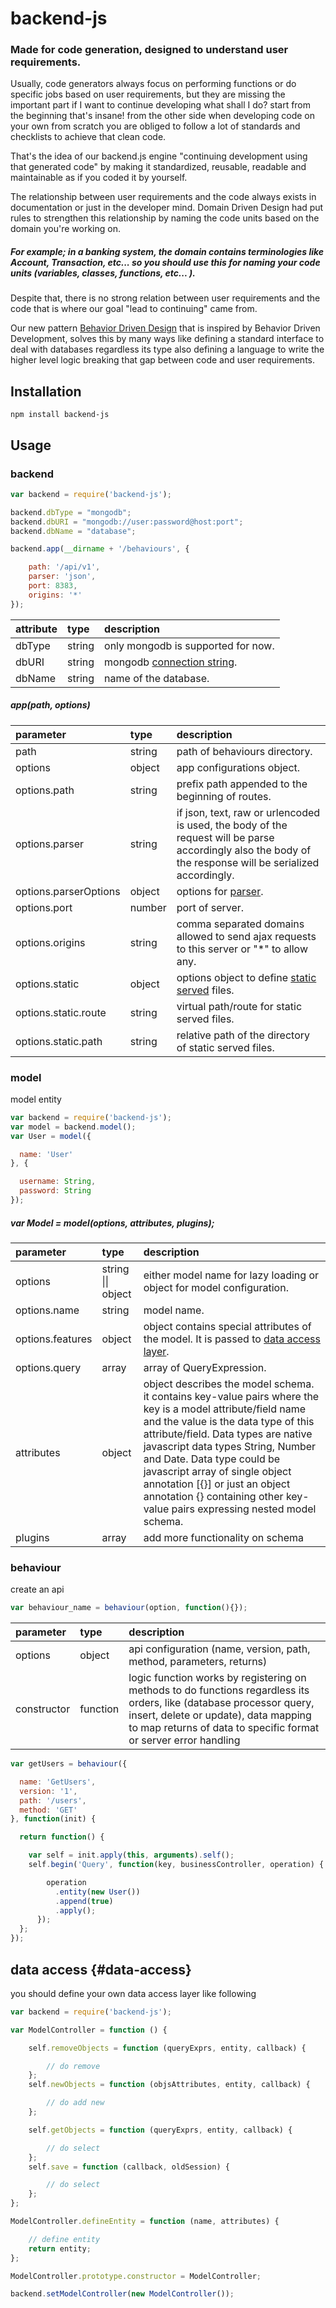 # backend-js

### Made for code generation, designed to understand user requirements.

Usually, code generators always focus on performing functions or do specific jobs based on user requirements, but they are missing the important part if I want to continue developing what shall I do? start from the beginning that's insane! from the other side when developing code on your own from scratch you are obliged to follow a lot of standards and checklists to achieve that clean code.

That's the idea of our backend.js engine "continuing development using that generated code" by making it standardized, reusable, readable and maintainable as if you coded it by yourself.

The relationship between user requirements and the code always exists in documentation or just in the developer mind. Domain Driven Design had put rules to strengthen this relationship by naming the code units based on the domain you're working on.

##### For example; in a banking system, the domain contains terminologies like Account, Transaction, etc... so you should use this for naming your code units \(variables, classes, functions, etc... \).

Despite that, there is no strong relation between user requirements and the code that is where our goal "lead to continuing" came from.

Our new pattern [Behavior Driven Design](https://github.com/QuaNode/backendjs/wiki/Behavior-driven-design) that is inspired by Behavior Driven Development, solves this by many ways like defining a standard interface to deal with databases regardless its type also defining a language to write the higher level logic breaking that gap between code and user requirements.

## Installation

```
npm install backend-js
```

## Usage

### backend

```js
var backend = require('backend-js');

backend.dbType = "mongodb";
backend.dbURI = "mongodb://user:password@host:port";
backend.dbName = "database";

backend.app(__dirname + '/behaviours', {

    path: '/api/v1',
    parser: 'json',
    port: 8383,
    origins: '*'
});
```

| attribute | type | description |
| :--- | :--- | :--- |
| dbType | string | only mongodb is supported for now. |
| dbURI | string | mongodb [connection string](https://docs.mongodb.com/manual/reference/connection-string/). |
| dbName | string | name of the database. |

##### app\(path, options\)

| parameter | type | description |
| :--- | :--- | :--- |
| path | string | path of behaviours directory. |
| options | object | app configurations object. |
| options.path | string | prefix path appended to the beginning of routes. |
| options.parser | string | if json, text, raw or urlencoded is used, the body of the request  will be parse accordingly also the body of the response will be serialized accordingly. |
| options.parserOptions | object | options for [parser](https://github.com/expressjs/body-parser). |
| options.port | number | port of server. |
| options.origins | string | comma separated domains allowed to send ajax requests to this server or "\*" to allow any. |
| options.static | object | options object to define [static served](https://expressjs.com/en/4x/api.html#express.static) files. |
| options.static.route | string | virtual path/route for static served files. |
| options.static.path | string | relative path of the directory of static served files. |

### model

model entity

```js
var backend = require('backend-js');
var model = backend.model();
var User = model({

  name: 'User'
}, {

  username: String,
  password: String
});
```

##### var Model = model\(options, attributes, plugins\);

| parameter | type | description |
| :--- | :--- | :--- |
| options | string \|\| object | either model name for lazy loading or object for model configuration. |
| options.name | string | model name. |
| options.features | object | object contains special attributes of the model. It is passed to [data access layer](#data-access). |
| options.query | array | array of QueryExpression. |
| attributes | object | object describes the model schema. it contains key-value pairs where the key is a model attribute/field name and the value is the data type of this attribute/field. Data types are native javascript data types String, Number and Date. Data type could be javascript array of single object annotation \[{}\] or just an object annotation {} containing other key-value pairs expressing nested model schema. |
| plugins | array | add more functionality on schema |

### behaviour

create an api

```js
var behaviour_name = behaviour(option, function(){});
```

| parameter | type | description |
| :--- | :--- | :--- |
| options | object | api configuration \(name, version, path, method, parameters, returns\) |
| constructor | function | logic function works by registering on methods to do functions regardless its orders, like \(database processor query, insert, delete or update\), data mapping to map returns of data to specific format or server error handling |

```js
var getUsers = behaviour({

  name: 'GetUsers',
  version: '1',
  path: '/users',
  method: 'GET'
}, function(init) {

  return function() {

    var self = init.apply(this, arguments).self();
    self.begin('Query', function(key, businessController, operation) {

        operation
          .entity(new User())
          .append(true)
          .apply();
      });
  };
});
```

## data access {#data-access}

you should define your own data access layer like following

```js
var backend = require('backend-js');

var ModelController = function () {

    self.removeObjects = function (queryExprs, entity, callback) {

        // do remove
    };
    self.newObjects = function (objsAttributes, entity, callback) {

        // do add new
    };

    self.getObjects = function (queryExprs, entity, callback) {

        // do select
    };
    self.save = function (callback, oldSession) {

        // do select
    };
};

ModelController.defineEntity = function (name, attributes) {

    // define entity
    return entity;
};

ModelController.prototype.constructor = ModelController;

backend.setModelController(new ModelController());
```



